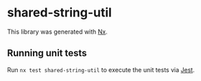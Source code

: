 # shared-string-util

This library was generated with [Nx](https://nx.dev).

## Running unit tests

Run `nx test shared-string-util` to execute the unit tests via [Jest](https://jestjs.io).
